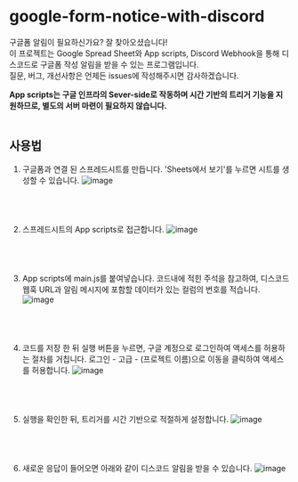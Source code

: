 # google-form-notice-with-discord

구글폼 알림이 필요하신가요? 잘 찾아오셨습니다!<br>
이 프로젝트는 Google Spread Sheet와 App scripts, Discord Webhook을 통해 디스코드로 구글폼 작성 알림을 받을 수 있는 프로그램입니다.<br>
질문, 버그, 개선사항은 언제든 issues에 작성해주시면 감사하겠습니다.

<b>App scripts는 구글 인프라의 Sever-side로 작동하며 시간 기반의 트리거 기능을 지원하므로, 별도의 서버 마련이 필요하지 않습니다.</b>
<br><br>
## 사용법
1. 구글폼과 연결 된 스프레드시트를 만듭니다. 'Sheets에서 보기'를 누르면 시트를 생성할 수 있습니다.
![image](https://user-images.githubusercontent.com/84006880/222891078-def2dedc-7849-4c85-ad21-a6dbb5a29fa6.png)
<br><br><br><br><br>
2. 스프레드시트의 App scripts로 접근합니다.
![image](https://user-images.githubusercontent.com/84006880/222891141-0e9cb6b7-1453-46da-8e21-a40dbdc1068f.png)
<br><br><br><br><br>
3. App scripts에 main.js를 붙여넣습니다. 코드내에 적힌 주석을 참고하여, 디스코드 웹훅 URL과 알림 메시지에 포함할 데이터가 있는 컬럼의 번호를 적습니다.
![image](https://user-images.githubusercontent.com/84006880/222891203-78dc3604-9a95-4804-a45a-6abc4c0f0fb0.png)
<br><br><br><br><br>
4. 코드를 저장 한 뒤 실행 버튼을 누르면, 구글 계정으로 로그인하여 액세스를 허용하는 절차를 거칩니다. 로그인 - 고급 - (프로젝트 이름)으로 이동을 클릭하여 액세스를 허용합니다.
![image](https://user-images.githubusercontent.com/84006880/222894413-94af85df-bbd2-4d06-a980-0e92dfd6fecc.png)
<br><br><br><br><br>
5. 실행을 확인한 뒤, 트리거를 시간 기반으로 적절하게 설정합니다.
![image](https://user-images.githubusercontent.com/84006880/222891251-c55a2724-c999-470f-b2de-4c852b723f55.png)
<br><br><br><br><br>
6. 새로운 응답이 들어오면 아래와 같이 디스코드 알림을 받을 수 있습니다.
![image](https://user-images.githubusercontent.com/84006880/223897220-0d61c132-a752-4010-b67a-dbfb581830cb.png)
